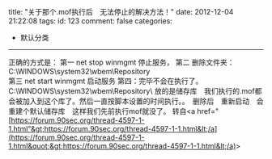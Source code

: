 title: "关于那个.mof执行后　无法停止的解决方法！"
date: 2012-12-04 21:22:08
tags:
id: 123
comment: false
categories:
  - 默认分类
---

正确的方式是：
第一 net stop winmgmt 停止服务，
第二 删除文件夹：C:\WINDOWS\system32\wbem\Repository\
第三 net start winmgmt 启动服务
第四：完毕不会在执行了。C:\WINDOWS\system32\wbem\Repository\ 放的是储存库　我们执行的.mof都会被加入到这个库了。然后一直按脚本设置的时间执行。。　删除后　重新启动　会重建个默认储存库　这样我们先前执行mof就没了。
转自&lt;a href="[https://forum.90sec.org/thread-4597-1-1.html"&gt;https://forum.90sec.org/thread-4597-1-1.html&lt;/a](https://forum.90sec.org/thread-4597-1-1.html&quot;&gt;https://forum.90sec.org/thread-4597-1-1.html&lt;/a)&gt;